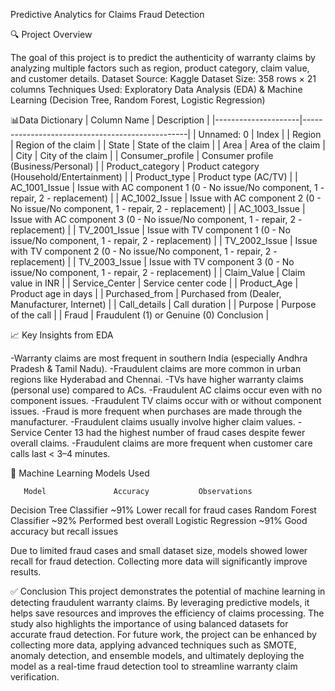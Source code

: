 Predictive Analytics for Claims Fraud Detection

🔍 Project Overview

The goal of this project is to predict the authenticity of warranty claims by analyzing multiple factors such as region, product category, claim value, and customer details.
Dataset Source: Kaggle
Dataset Size: 358 rows × 21 columns
Techniques Used: Exploratory Data Analysis (EDA) & Machine Learning (Decision Tree, Random Forest, Logistic Regression)

📊Data Dictionary
| Column Name         | Description                                     |
|---------------------|-------------------------------------------------|
| Unnamed: 0          | Index                                           |
| Region              | Region of the claim                             |
| State               | State of the claim                              |
| Area                | Area of the claim                               |
| City                | City of the claim                               |
| Consumer_profile    | Consumer profile (Business/Personal)            |
| Product_category    | Product category (Household/Entertainment)      |
| Product_type        | Product type (AC/TV)                            |
| AC_1001_Issue       | Issue with AC component 1 (0 - No issue/No component, 1 - repair, 2 - replacement) |
| AC_1002_Issue       | Issue with AC component 2 (0 - No issue/No component, 1 - repair, 2 - replacement) |
| AC_1003_Issue       | Issue with AC component 3 (0 - No issue/No component, 1 - repair, 2 - replacement) |
| TV_2001_Issue       | Issue with TV component 1 (0 - No issue/No component, 1 - repair, 2 - replacement) |
| TV_2002_Issue       | Issue with TV component 2 (0 - No issue/No component, 1 - repair, 2 - replacement) |
| TV_2003_Issue       | Issue with TV component 3 (0 - No issue/No component, 1 - repair, 2 - replacement) |
| Claim_Value         | Claim value in INR                              |
| Service_Center      | Service center code                             |
| Product_Age         | Product age in days                             |
| Purchased_from      | Purchased from (Dealer, Manufacturer, Internet) |
| Call_details        | Call duration                                   |
| Purpose             | Purpose of the call                             |
| Fraud               | Fraudulent (1) or Genuine (0) Conclusion       |

📈 Key Insights from EDA

-Warranty claims are most frequent in southern India (especially Andhra Pradesh & Tamil Nadu).
-Fraudulent claims are more common in urban regions like Hyderabad and Chennai.
-TVs have higher warranty claims (personal use) compared to ACs.
-Fraudulent AC claims occur even with no component issues.
-Fraudulent TV claims occur with or without component issues.
-Fraud is more frequent when purchases are made through the manufacturer.
-Fraudulent claims usually involve higher claim values.
-Service Center 13 had the highest number of fraud cases despite fewer overall claims.
-Fraudulent claims are more frequent when customer care calls last < 3–4 minutes.

🤖 Machine Learning Models Used

       Model	           Accuracy	          Observations
Decision Tree Classifier	~91%	    Lower recall for fraud cases
Random Forest Classifier	~92%	    Performed best overall
Logistic Regression	        ~91%	    Good accuracy but recall issues

Due to limited fraud cases and small dataset size, models showed lower recall for fraud detection. Collecting more data will significantly improve results.

✅ Conclusion
This project demonstrates the potential of machine learning in detecting fraudulent warranty claims. By leveraging predictive models, it helps save resources and improves the efficiency of claims processing. The study also highlights the importance of using balanced datasets for accurate fraud detection. For future work, the project can be enhanced by collecting more data, applying advanced techniques such as SMOTE, anomaly detection, and ensemble models, and ultimately deploying the model as a real-time fraud detection tool to streamline warranty claim verification.